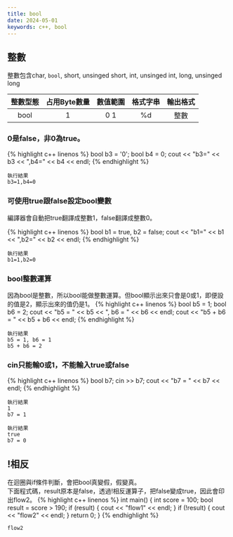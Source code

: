 ```yaml
---
title: bool
date: 2024-05-01
keywords: c++, bool
---
```

## 整數
整數包含char, `bool`, short, unsinged short, int, unsinged int, long, unsinged long

|整數型態|占用Byte數量|數值範圍|格式字串|輸出格式|
|:---:|:---:|:---:|:---:|:---:|
|bool |1  |0 1|%d   |整數  |

### 0是false，非0為true。
{% highlight c++ linenos %}
  bool b3 = '0';
  bool b4 = 0;
  cout << "b3=" << b3 << ",b4=" << b4 << endl;
{% endhighlight %}
```
執行結果
b3=1,b4=0
```

### 可使用true跟false設定bool變數
編譯器會自動把true翻譯成整數1，false翻譯成整數0。

{% highlight c++ linenos %}
  bool b1 = true, b2 = false;
  cout << "b1=" << b1 << ",b2=" << b2 << endl;
{% endhighlight %}
```
執行結果
b1=1,b2=0
```

### bool整數運算
因為bool是整數，所以bool能做整數運算。但bool顯示出來只會是0或1，即便設的值是2，顯示出來的值仍是1。
{% highlight c++ linenos %}
  bool b5 = 1;
  bool b6 = 2;
  cout << "b5 = " << b5 << ", b6 = " << b6 << endl;
  cout << "b5 + b6 = " << b5 + b6 << endl;
{% endhighlight %}
```
執行結果
b5 = 1, b6 = 1
b5 + b6 = 2
```

### cin只能輸0或1，不能輸入true或false
{% highlight c++ linenos %}
  bool b7;
  cin >> b7;
  cout << "b7 = " << b7 << endl;
{% endhighlight %}
```
執行結果
1
b7 = 1
```
```
執行結果
true
b7 = 0
```

## !相反
在迴圈與if條件判斷，會把bool真變假，假變真。<br>
下面程式碼，result原本是false，透過!相反運算子，把false變成true，因此會印出flow2。
{% highlight c++ linenos %}
int main() {
  int score = 100;
  bool result = score > 190;
  if (result) {
    cout << "flow1" << endl;
  }
  if (!result) {
    cout << "flow2" << endl;
  }
  return 0;
}
{% endhighlight %}
```
flow2
```